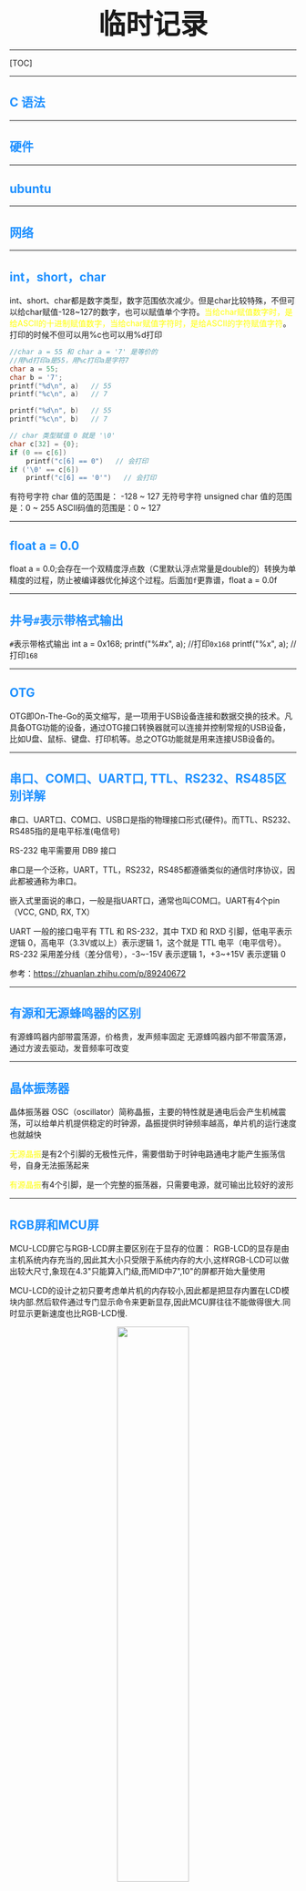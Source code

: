 
 <font size="7"><center>**临时记录**</center></font>
___

[TOC]

___

## <font color="1E90FF">C 语法</font>

____________________________________

## <font color="1E90FF">硬件</font>

____________________________________

## <font color="1E90FF">ubuntu</font>

____________________________________

## <font color="1E90FF">网络</font>

____________________________________

## <font color="1E90FF">int，short，char</font>

int、short、char都是数字类型，数字范围依次减少。但是char比较特殊，不但可以给char赋值-128~127的数字，也可以赋值单个字符。<font color="yellow">当给char赋值数字时，是给ASCII的十进制赋值数字，当给char赋值字符时，是给ASCII的字符赋值字符</font>。打印的时候不但可以用%c也可以用%d打印

```C
//char a = 55 和 char a = '7' 是等价的
//用%d打印a是55，用%c打印a是字符7
char a = 55;
char b = '7';
printf("%d\n", a)   // 55
printf("%c\n", a)   // 7

printf("%d\n", b)   // 55
printf("%c\n", b)   // 7

// char 类型赋值 0 就是 '\0'
char c[32] = {0};
if (0 == c[6])
    printf("c[6] == 0")   // 会打印
if ('\0' == c[6])
    printf("c[6] == '0'")   // 会打印
```

有符号字符 char 值的范围是： -128 ~ 127
无符号字符 unsigned char 值的范围是：0 ~ 255
ASCII码值的范围是：0 ~ 127

___

## <font color="1E90FF">float a = 0.0</font>

float a = 0.0;会存在一个双精度浮点数（C里默认浮点常量是double的）转换为单精度的过程，防止被编译器优化掉这个过程。后面加`f`更靠谱，float a = 0.0f
___

## <font color="1E90FF">井号`#`表示带格式输出</font>

`#`表示带格式输出
int a = 0x168;
printf("%#x", a); //打印`0x168`
printf("%x", a);  //打印`168`
___

## <font color="1E90FF">OTG</font>
OTG即On-The-Go的英文缩写，是一项用于USB设备连接和数据交换的技术。凡具备OTG功能的设备，通过OTG接口转换器就可以连接并控制常规的USB设备，比如U盘、鼠标、键盘、打印机等。总之OTG功能就是用来连接USB设备的。
___

## <font color="1E90FF">串口、COM口、UART口, TTL、RS232、RS485区别详解</font>

串口、UART口、COM口、USB口是指的物理接口形式(硬件)。而TTL、RS232、RS485指的是电平标准(电信号)

RS-232 电平需要用 DB9 接口

串口是一个泛称，UART，TTL，RS232，RS485都遵循类似的通信时序协议，因此都被通称为串口。

嵌入式里面说的串口，一般是指UART口，通常也叫COM口。UART有4个pin（VCC, GND, RX, TX）

UART 一般的接口电平有 TTL 和 RS-232，其中 TXD 和 RXD 引脚，低电平表示逻辑 0，高电平（3.3V或以上）表示逻辑 1，这个就是 TTL 电平（电平信号）。RS-232 采用差分线（差分信号），-3~-15V 表示逻辑 1，+3~+15V 表示逻辑 0

参考：<https://zhuanlan.zhihu.com/p/89240672>
___

## <font color="1E90FF">有源和无源蜂鸣器的区别</font>

有源蜂鸣器内部带震荡源，价格贵，发声频率固定
无源蜂鸣器内部不带震荡源，通过方波去驱动，发音频率可改变
___

## <font color="1E90FF">晶体振荡器</font>

晶体振荡器 OSC（oscillator）简称晶振，主要的特性就是通电后会产生机械震荡，可以给单片机提供稳定的时钟源，晶振提供时钟频率越高，单片机的运行速度也就越快

<font color="yellow">无源晶振</font>是有2个引脚的无极性元件，需要借助于时钟电路通电才能产生振荡信号，自身无法振荡起来

<font color="yellow">有源晶振</font>有4个引脚，是一个完整的振荡器，只需要电源，就可输出比较好的波形
___

## <font color="1E90FF">RGB屏和MCU屏</font>

MCU-LCD屏它与RGB-LCD屏主要区别在于显存的位置：
RGB-LCD的显存是由主机系统内存充当的,因此其大小只受限于系统内存的大小,这样RGB-LCD可以做出较大尺寸,象现在4.3"只能算入门级,而MID中7",10"的屏都开始大量使用

MCU-LCD的设计之初只要考虑单片机的内存较小,因此都是把显存内置在LCD模块内部.然后软件通过专门显示命令来更新显存,因此MCU屏往往不能做得很大.同时显示更新速度也比RGB-LCD慢.

<div align=center><img src="img/2023-06-30-12-40-29.png" width="50%"></div>

<div align=center><img src="img/2023-06-30-12-39-54.png" width="50%"></div>

MCU-LCD屏它与RGB-LCD屏量示数据传输模式也有差别：
        RGB屏只需显存组织好数据。启动显示后。LCD-DMA会自动把显存通过RGB接口送到LCM。
        MCU屏则需要发送画点的命令来修改MCU内部RAM。（即不能直接MCU屏RAM）所以RGB显示速度明显比MCU快,而且播放视频方面,MCU-LCD也比较慢.



参考：<https://blog.csdn.net/vrk731/article/details/85221189>
___

## <font color="1E90FF">上/下拉电阻</font>

上拉电阻就是接一个电阻后再接到VCC上，从而将a点拉成高电平。若按键开启，则a点为低电平。这样就可以确定a点的电平高低了

电路中加上拉电阻或下拉电阻的目的是确定某个状态电路中的高电平或低电平。简单来说，电源到器件引脚上的电阻叫上拉电阻，<font color="yellow">作用是平时使用该引脚为高电平</font>；地到器件引脚的电阻叫下拉电阻，<font color="yellow">作用是平时使该引脚为低电平</font>

不接上/下拉电阻，则称为悬空

<div align=center><img src="img/2023-06-30-21-37-37.png" width="30%"></div>

___

## <font color="1E90FF">三极管</font>

<div align=center><img src="img/2023-06-30-21-45-19.png" width="40%"></div>

NPN是基极电压大于(击穿)发射极时流通
PNP是发射极电压大于(击穿)基极时流通
基极 + 集电极 = 发射极
P：positive 正极
N：negative 负极

<div align=center><img src="img/2023-06-30-21-46-18.png" width="60%"></div>

___

## <font color="1E90FF">万用表</font>

V 为测电压
Ω 为测电阻。压下黄色按键，若电阻为 0 则万用表报警，说明电路是接通的
___

## <font color="1E90FF">推挽输出和开漏输出</font>

推挽输出（Push-Pull Output）：的特点是可以真正的输出高电平和低电平，且这两种电平都具有驱动能力。输出多少伏就是多少伏，不会减少

开漏输出（Open Drain Output）：开漏输出无法真正输出高电平，即高电平时没有驱动能力，需要借助外部上拉电阻完成对外驱动
___

## <font color="1E90FF">进制缩写</font>

O ：Octet， 八进制
B ：Binary， 二进制
H ：Hex， 十六进制
D ：Decimal， 十进制
___

## <font color="1E90FF">C调用C++函数</font>

用C++写的函数可以被C调用，原理就是用特定的符号声明该函数，让该函数用C编译器编译

```C++
//这里是头文件，当其他.cpp文件包含该头文件时就会将 func1 和 func2 函数用C编译器编译
#ifdef __cplusplus
extern "C" {
#endif
int func1(void);
int func2(void);
#ifdef __cplusplus
}
#endif
```

___

## <font color="1E90FF">使用函数获取堆内存方式</font>

```C
#include <stdio.h>
#include <stdlib.h>
#include <string.h>

//传入指针时只能改变解引用
void getmemory_error(char *p) {
    p = (char *)malloc(100);
}
//传入二重指针能改变原指针的值
void getmemory_ok(char **p) {
    *p = (char *)malloc(100);
}
//一般用此方式返回malloc内存
//函数结束时会释放栈区的p，堆区的首地址则返回
char *getmemory_yes(void) {
    char *p = (char *)malloc(100);
    return p;
}

int main(int argc, char *argv[])
{
    char *str;

//一、错误方式获取堆内存
    //相当于char *p = str;即让p指向str
    //然后p又指向了malloc,此时str什么都没得到
    getmemory_error(str);

//二、二重指针获取堆内存
    //将指针str的地址传入，函数里面就可以解引用二重指针来修改指针str的值了
    getmemory_ok(&str);
    strcpy(str, "china");
    printf("%s\n", str);    //china
    //清除堆内存数据"china"，但是堆内存地址一直都是存在的，且str还是指向该地址
    free(str);
    //虽然执行了free(str)，但是str还指向该堆内存的首地址，且该地址数据清零了，所以可以重复使用
    //但已经free了，就千万别再使用该地址了
    strcpy(str, "linux");
    printf("%s\n", str);    //linux

//三、使用return返回堆内存
    //一般用此方式返回malloc内存
    str = getmemory_yes();
    strcpy(str, "bhlk");
    printf("%s\n", str);    //bhlk

    return 0;
}
```

___

## <font color="1E90FF">extern</font>

其它文件使用全局变量时，需要用`extern`关键字声明全局变量

全局变量一定要定义在`.c`文件中

B要使用A的全局变量时，就在B的头文件中用`extern`关键字声明该全局变量
或者在`a.c`定义全局变量`int a;`，在`a.h`中用`extern int a;`声明，然后其它文件用`include`包含`a.h`头文件

`extern`声明全局结构体时，要包含结构体的成员定义（声明全局结构体时extern可以省略）

```C
// 声明不能赋值
extern int a;
```

```C
// main.c 文件定义全局结构体
struct test;
// main.h 文件声明全局结构体
#ifndef _MAIN_H_
#define _MAIN_H_
struct test {
    int b;
};
#endif
// b.c 文件 extern 全局结构体
extern struct test;
// b.h文件
#ifndef _B_H_
#define _B_H_
TODO
#endif

```

___

## <font color="1E90FF">时间函数</font>

```C
int main(int argc, char *argv[])
{
    time_t  time_now = 0;
    time_t  mktime_t = 0;
    char strftime_buf[64] = {0};
    struct tm *localtime_buf = NULL;
    struct tm *gmtime_buf = NULL;
    struct timeval gettimeofday_buf = {0};

    time(&time_now);
    localtime_buf = localtime(&time_now);
    gmtime_buf = gmtime(&time_now);
    mktime_t = mktime(localtime_buf);
    strftime(strftime_buf, sizeof(strftime_buf), "%Y-%m-%d", gmtime_buf);
    gettimeofday(&gettimeofday_buf, NULL);

    printf("time_now:%ld\n",  time_now);
    printf("mktime:%ld\n",  mktime_t);
    printf("year:%d, mon:%d\n", localtime_buf->tm_year+1900, localtime_buf->tm_mon+1);
    printf("year:%d, mon:%d\n", gmtime_buf->tm_year+1900, gmtime_buf->tm_mon+1);
    // strftime 函数可自定义时间格式
    printf("strftime_buf:%s\n", strftime_buf);
    // tv_sec == time_now == mktime_t 这三个变量的值是一样的
    printf("tv_sec:%ld, tv_usec:%ld\n", gettimeofday_buf.tv_sec, gettimeofday_buf.tv_usec);

    return 0;
}
```

___

## <font color="1E90FF">int 强制转化为 int *</font>

当`int`类型强制转化为`int *`时，`int *`的值和`int`是一样的，值一样，仅数据类型变了

```C
int a = 0x8000;
//相当于 (int *)0x8000
printf("%p\n", (int *)a);   //打印0x8000
```

___

## <font color="1E90FF">int的二进制位移</font>

```C
int a = 9;
register = a >> 15;  /* 设置寄存器的高16位 */
register = a << 15;  /* 设置寄存器的底16位 */
```

___

## <font color="1E90FF">中断的CPSR和SPSR寄存器</font>

在马上要跳转模式时，cpsr会将当前模式的数据保存给spsr，然后改变cpsr的M位，转到另一个模式。
例如：IRQ模式下将cpsr数据保存给IRQ模式下的spsr，然后改变cpsr的M位，转到SVC模式，处理完事件后又将cpsr数据保存给SVC模式下的spsr，然后改变cpsr的M位，转到IRQ模式，然后将IRQ模式下的spsr恢复给cpsr

>注意：cpsr寄存器只有唯一的一个，cpsr的M[4:0]位可以任意改变模式

___

## <font color="1E90FF">子网掩码</font>

IP地址中32位实际包含2部分，即IP地址 = 网络(段)地址 + 主机地址。子网掩码只有一个作用，就是将IP地址划分为网络地址和主机地址。子网掩码为1的部分表示网络地址，为0部分表示主机地址

如何判断2个IP地址是否在同一子网内 ？

1. 2个IP地址的网络地址必须相同（主机地址可以不同）那么就处于同一网络。
1. 网络标识 = IP地址 & 子网掩码。2个IP地址的网络标识一样，那么就处于同一网络。

如果子网掩码为255.255.0.0时，
192.168.1.102 & 255.255.255.0 = 192.168.1.0
192.168.1.253 & 255.255.255.0 = 192.168.1.0
以上两个地址处于同一网络/网段

192.168.1.4和192.168.12.5
如果子网掩码是255.255.255.0那么不在同一网段。如果子网掩码是255.255.0.0那么就在同一个网段

<font color="yellow">子网掩码为1的部分相同，为0的部分随意，则在同一网段</font>

___

## <font color="1E90FF">VMware/ubuntu</font>

**<font size="4" color="1E90FF">修改ubuntu主机名称</font>**

主机名存放在/etc/hostname文件中，修改主机名后重启系统后即可

**<font size="4" color="1E90FF">Alt + F7，拖动窗口</font>**

**<font size="4" color="1E90FF">ubuntu设置双网卡</font>**

虚拟机——设置——添加——网络适配器——桥接模式——编辑——虚拟机——更改设置——桥接连接至网卡1或网卡2——(后面步骤不要执行)(sudo dhclient(自动获取IP) 或 右上角关闭网络再打开网络)

如果网络连接不上了则恢复网络设置
windows搜索——"虚拟网络编辑器"——还原默认设置

**<font size="4" color="1E90FF">ubuntu 设置终端颜色</font>**

终端文本颜色 #FFD7AF
终端背景颜色 #262626
终端字体 DejaVu Sans Mono Bold, 14 号大小

**<font color="0E90FF">ubuntu 复制</font>**

 ctrl + shift + 左键滑动：块复制

___

## <font color="1E90FF">markdonw笔记规范</font>

1. 关键词用<font color="yellow">黄色高亮</font>
1. 两个段落之间用回车
1. 命令、变量、关键词、用字符串符号 `val_string`
1. 大章节前面要加中文数字且用2个#，小章节前面要加阿拉伯数字且用3个#，小章节标题用4个#，最多用4个#且只用蓝和绿两个标题颜色，模板如下
`## <font color="1E90FF">一、第一期 视频模块及推流实战</font>`
`### <font color="1E90FF">1-5_开发板功能测试</font>`
`#### <font color="008B8B">切换到 host 模式</font>`

<img src="img/2025-04-17-00-42-39.png" width="25%">

___

## <font color="1E90FF">彩色打印</font>

[^彩色输出]

```C
printf("\033[41;30mdebuglog\033[0m: %s:%d [contains]\n", __FILE__, __LINE__);
```

```sh
# shell脚本
#!/bin/bash
echo -e "\033[5;33mdebuglog\033[0m:[contains]"
#!/bin/sh
echo "\033[5;33mdebuglog\033[0m:[contains]"
```

___

## <font color="1E90FF">NFS</font>

NFS[^NFS]（Network File System）即网络文件系统，它允许网络中的计算机之间通过 TCP/IP 网络共享资源。在NFS的应用中，本地NFS的客户端应用可以透明地读写位于远端NFS服务器上的文件，就像访问本地文件一样。这样我们开发板在 uboot 启动时就可以访问远程 ubuntu 中的根文件系统了

我们先在 ubuntu 中搭建 NFS 服务器：

1. `sudo apt install nfs-kernel-server  //安装 NFS 服务端`
1. `sudo systemctl status nfs-server    //检查nfs-server是否已经启动`
1. `sudo mkdir -p /home/k/nfs           //在根目录下创建NFS共享目录(目录随意)`
1. `sudo chown nobody:nogroup /home/k/nfs//权限不分组`
1. `sudo chmod -R 777 /home/k/nfs       //给客户端分配最高权限访问该共享目录`
1. `sudo vim /etc/exports               //编辑 /etc/exports 配置文件`

```C
/home/k/nfs 172.16.3.50(rw,sync,no_subtree_check)//设置哪些客户端IP可以访问该共享目录(可设置多个IP)
/home/k/nfs 172.16.3.*(rw,sync,no_subtree_check)//设置一个网段的客户端可访问（推荐用这个）
/home/k/nfs *(rw,sync,no_subtree_check)         //设置所有客户端可访问该共享目录
//rw 表示允许读写
//sync 表示文件同时写入硬盘和内存
//no_subtree_check 表示即使输出目录是子目录，nfs服务器也不检查其父目录的权限，这样可以提高效率
```

7. `sudo vim /etc/default/nfs-kernel-server    //从Ubuntu17.04开始，nfs默认只支持协议3和4，kernel默认支持nfs协议2`

```C
RPCNFSDOPTS="--nfs-version 2,3,4 --debug --syslog"  //添加这句话让ubuntu支持NFS协议2、3、4版本
```

8. `sudo exportfs -rv  导出共享目录`
9. `sudo /etc/init.d/nfs-kernel-server restart //重启NFS服务器`
10. `showmount -e   //查看共享目录`

___

## <font color="1E90FF">SSH</font>

开启 Ubuntu 的 SSH 服务以后我们就可以在 Windwos 下使用终端软件登陆到 Ubuntu，比如使用 SecureCRT

Ubuntu 下使用如下命令开启 SSH 服务：
`sudo apt-get install openssh-server`

如果有报错，则把报错的文件都删除，例如`sudo rm /var/lib/dpkg/lock-frontend` 等等

上述命令安装 ssh 服务，ssh 的配置文件为/etc/ssh/sshd_config，使用默认配置即可

PC上使用Xshell执行`ssh 192.168.10.20`来连接ubuntu

___

## <font color="1E90FF">两个linux服务器使用ssh连接通信</font>

1. `ssh-keygen -t rsa -b 1024` (一直回车。会在 ~/.ssh/ 目录下生成ssh密钥对)
1. `ssh-copy-id qiukanghui@192.168.19.112` (将 ~/.ssh/ 里的公钥拷贝到远程服务器 ~/.ssh/ 里。并改名为authorized_keys)
1. `ssh qiukanghui@192.168.19.112 'rm ~/nfs/DvrServer'` (删除远程服务器的 ~/nfs/DvrServer 文件)
1. `scp dvrmain/DvrServer qiukanghui@192.168.19.112:~/nfs` (拷贝DvrServer到远程服务器)

___

## <font color="1E90FF">samba</font>

1. `sudo apt update`[^samba]
1. `sudo apt install samba -y`
1. `mkdir -p samba //创建需要共享的目录`
1. `chmod 0777 samba`
1. `sudo vim /etc/samba/smb.conf`

```C
//在该文件末尾配置以下信息
[ubuntu_22]                 //共享目录名称，在网络上访问该共享目录时使用
    comment = samba         //共享目录的简介描述
    path = /home/k/samba    //共享实际路径
    public = yes            //这表示该共享是否为公共共享，即是否允许匿名用户访问。       
    writable = yes          //表示是否允许用户在共享中创建、编辑和删除文件。
    available = yes         //表示该共享是否可用。
    browseable = yes        //表示该共享是否在网络上可以浏览。
    valid users = k         //当前 Ubuntu 系统的用户名
```

6. `sudo smbpasswd -a k //给k用户设置密码`
1. `systemctl restart smbd.service // 重启 Samba 服务器`
1. `systemctl enable smbd.service //密码验证时都是输入系统用户k的密码`
1. `systemctl status smbd.service //查看samba服务器运行状态`
1. 给ubuntu配置成静态IP
1. `win+r` 并输入 ubuntu 地址 `\\192.168.10.20`
1. 输入 samba 服务器帐号和密码
1. 右键 samba 共享目录，点击映射网络驱动器
1. 直接点击确定即完成 samba 配置

___

## <font color="1E90FF">vscode排除搜索文件</font>

```json
//在工作区的顶层目录创建  .vscode\settings.json
{
    "editor.codeActionsOnSave": {
    },
    "search.exclude": {
        "**/node_modules": true,
        "**/*.code-search": true,
    },
    "files.exclude": {
        "**/.git": true,
        "**/.svn": true,
        "**/Thumbs.db": true,
    }
}
```

___

## <font color="1E90FF">vscode 自定义代码补全</font>

1. ctrl + shift + p
1. 输入 `snippets`
1. 配置代码片段（Configure Snippets）
1. 选择需要配置的语言
1. 输入自定义的代码补全

```json
{
    //prefix 是代码前缀；body 是代码补全内容
    // 注意 " 和 \ 要转义成字符
    "debug_printf": {
        "prefix": "debug_printf",
        "body": [
            "printf(\"\\033[41;30mdebuglog\\033[0m: %s:%d [contains]\\n\", __FILE__, __LINE__);"
        ],
        "description": "debug_printf"
    }
}
```

___

## <font color="1E90FF">环境变量PATH</font>

环境变量的含义就是系统在查找可执行程序（如gcc）时，<font color="yellow">会自动到环境变量所指定的目录搜索目标</font>。linux系统可以有很多个环境变量。其中有一部分是linux系统自带的。`PATH`就是系统自带的环境变量。输入`echo  $PATH`可打印`PATH`的内容，可知`PATH`的范围都在 `/usr` 内

- `PATH`是系统可执行程序环境变量
- `LD_LIBRARY_PATH`是系统动态链接库环境变量

___

## <font color="1E90FF">制作静态库和动态库</font>

动/静态库都是先编译多个.o文件，然后将多个.o文件链接成一个动/静态库

动/静态库起名格式为: `lib库名.a` 或者 `lib库名.so`

动态库和静态库编译链接格式都是`gcc -c main.c -o main -L. -lname`。gcc会优先链接动态库，若未找到.so文件才加载.a文件。若要定义链接静态库则需要用`-static`参数来指定链接静态库，例如`gcc -c main.c -o main -L. -lname -static`

<font color="1E90FF">静态库.a</font>：就是将自己的源代码经过只编译不连接 -c 形成 .o 的目标文件，然后用ar工具将.o文件归档成.a静态链接库文件。商业公司通过发布.a库文件和.h头文件来提供静态库给客户使用；客户在自己的.c文件中直接声明和调用这些库文件，用户使用候编译链接主函数时会来链接.a中相关功能函数，生成一个可执行文件。

<font color="1E90FF">动态库.so</font>：现在我们一般都是使用动态库。静态库在用户链接可执行程序时就已经把调用的库中的函数的代码段链接进最终可执行程序中了，坏处是太占地方了。尤其是有多个应用程序都使用了这个库函数时，在多个应用程序最后生成的可执行程序中都各自有一份这个库函数的代码段。当这些应用程序同时在内存中运行时，实际上在内存中有多个这个库函数的代码段，这完全重复了。而动态链接库本身不将库函数的代码段链接入可执行程序，只是做个标记。然后当应用程序在内存中执行时，运行时环境发现它调用了一个动态库中的库函数时，会去加载这个动态库到内存中，然后以后不管有多少个应用程序去调用这个库中的函数都会跳转到第一次加载的地方去执行（不会重复加载）


### <font color="1E90FF">gcc编译库参数</font>

```shell
gcc hello.c -o hello -I /home/k/include -L /home/k/lib -lapi
#-I  i表示指定头文件路径path
#-l  表示指定库函数名pathname。例如指定libjpeg.so库用-ljpeg，即-l是-lib的缩写
#-L  表示指定库函数路径path

#-I(i) /home/k/include  表示头文件目录寻找顺序是 /home/k/include -> /usr/include -> /usr/local/include
#-L /home/k/lib  表示库文件目录寻找顺序是：/home/k/lib -> /lib -> /usr/lib -> /usr/local/lib
#-lapi  表示动态库文件名libapi.so（加入 -static 表示链接静态库文件）
```

### <font color="1E90FF">静态库</font>

```shell
#a.c依赖b.c，b.c依赖c.c
#将每个.c文件编译成.o文件，编译时若需要静/动态库则要指定静/动态库（不能将多个.c文件编译成一个.o文件）
gcc -c a.c -o a.o $(LIBPATH) $(STATICLIB)
gcc -c b.c -o b.o $(LIBPATH) $(STATICLIB)
gcc -c c.c -o c.o $(LIBPATH) $(STATICLIB)
#将多个.o文件打包成一个静态库.a文件
ar -rcs libapi.a a.o b.o c.o

#实际调用静态库
gcc main.c -L . -lapi -static
./a.out #程序内已经包含静态库文件，可以直接运行
```

> ar命令参数
> -s: 重置静态库文件索引
> -r: 将.o文件插入静态库尾（会替换库中同名.o文件）
> -c: 创建静态库文件

### <font color="1E90FF">动态库</font>

```shell
#a.c依赖b.c，b.c依赖c.c
#将每个.c文件编译成.o文件，编译时若需要静/动态库则要指定静/动态库（不能将多个.c文件编译成一个.o文件）
gcc -c a.c -o a.o $(LIBPATH) $(STATICLIB) -fPIC
gcc -c b.c -o b.o $(LIBPATH) $(STATICLIB) -fPIC
gcc -c c.c -o c.o $(LIBPATH) $(STATICLIB) -fPIC
#将多个.o链接成一个动态库.so文件
gcc -o libapi.so a.o b.o c.o -shared

#实际调用动态库
gcc main.c -L . -lapi
export LD_LIBRARY_PATH=$LD_LIBRARY_PATH:(动态库的路径)
./a.out #电路板上的程序运行时需要到板子上的环境变量中加载动态库,
        #故板子上自定义的动态库路径需要导出到环境变量，以便让程序找到
```

> `-fPIC` 表示生成位置无关码 `position independent code`
> `-shared` 表示生成动态库.so文件，按照共享库的方式来链接

程序内部包含了静态库，所以可以直接加载静态库。但是程序加载动态库时需要到环境变量中加载，将动态库导出到环境变量的方式为：
1. 将动态库文件放到系统库目录`/usr/lib`或`/lib`
2. 将动态库文件所在的路径导出到环境变量`LD_LIBRARY_PATH`。例如 `export  LD_LIBRARY_PATH=$LD_LIBRARY_PATH:/mnt/mtd`

> 系统链接动态库时会先去`LD_LIBRARY_PATH`环境变量所指定的路径寻找动态库，然后再去`/lib`寻找，最后去`/usr/lib`寻找
> `PATH`是可执行程序环境变量，`LD_LIBRARY_PATH`是动态链接库环境变量 

___

## <font color="1E90FF">vim 配置</font>

[vimrc.txt](attachment/vimrc "点击打开")

将 vimrc.txt 拷贝并改名到 ~/.vimrc

___

## <font color="1E90FF">Xshell 配置</font>

[highlight.hls](attachment/highlight.hls "点击打开")

**关键字高亮**

1. 将 highlight.hls 拷贝到 C:\Users\82717\Documents\NetSarang Computer\7\Xshell\HighlightSet Files 目录中
1. Xshell 点击`工具`—`突出显示集`—`highlight`—`设置为当前组`—`关闭`

```
highlight.hls 配置文件语法解释

Keyword=(\bactive(d)?\b)|(\bsuccess(ful(ly)?|ed)?\b)|(\btrue\b)|(\bok\b)|(\bup\b)|(\brun(ning)?\b)|(\bdeployed\b)|(\bunlocked\b)|(\bstart(ed|ing)?\b)|(\bbegin(ning)?\b)|(\benable(d)?\b)|(\bcreate(d)?\b)|(\bopen\b)
\b: 是单词边界的意思，确保匹配的是完整的单词，而不是单词的一部分
active(d)?: 中的 (d)? 表示 "d" 这个后缀是可选的
|: 用来连接多个括号里的规则
successs 里是嵌套可选

TermBackColor=1：终端背景色设置，具体颜色由编辑器定义。
Underline=0：匹配文本不带下划线。
Bold=0：不加粗。
Strikeout=0：不删除线。
BackColorIndex=286 和 TextColorIndex=286：颜色索引，具体颜色依编辑器而定。
UseRegex=1：表示 Keyword 字段是正则表达式。
Italic=0：不斜体。
Enable=0：当前规则未启用。
CaseSens=0：不区分大小写。
```

**复制粘贴**

Xshell 点击`工具`—`选项`—`键盘和鼠标`—取消`输入/输出终端时滚到底部`—开启`按键滚动到底部`—`确定`

**滚轮后界面不动**

Xshell 点击`属性`—`终端`—`高级`—`编辑`—`新建`—输入需求快捷键—`类型`选项选择`菜单`—下一项选择`复制`—`确定`

___

## <font color="1E90FF">C++在线运行网址</font>

https://www.jsongj.com/compiler/cpp


[^彩色输出]:[printf 彩色输出](https://www.cnblogs.com/lewki/p/14343894.html)
[^NFS]:[良许搭建NFS服务器](https://www.lxlinux.net/6086.html)
[^samba]:[Samba服务器搭建教程](https://blog.csdn.net/qq_42417071/article/details/136328807)